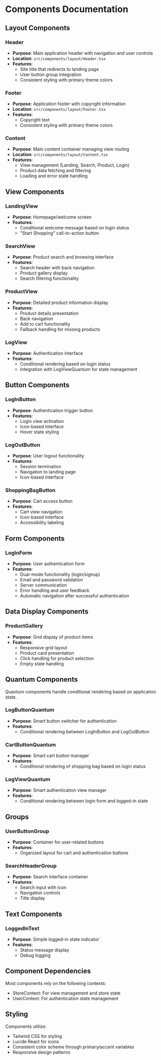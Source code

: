 # Components Documentation

## Layout Components

### Header

- **Purpose**: Main application header with navigation and user controls
- **Location**: `src/components/layout/Header.tsx`
- **Features**:
  - Site title that redirects to landing page
  - User button group integration
  - Consistent styling with primary theme colors

### Footer

- **Purpose**: Application footer with copyright information
- **Location**: `src/components/layout/Footer.tsx`
- **Features**:
  - Copyright text
  - Consistent styling with primary theme colors

### Content

- **Purpose**: Main content container managing view routing
- **Location**: `src/components/layout/Content.tsx`
- **Features**:
  - View management (Landing, Search, Product, Login)
  - Product data fetching and filtering
  - Loading and error state handling

## View Components

### LandingView

- **Purpose**: Homepage/welcome screen
- **Features**:
  - Conditional welcome message based on login status
  - "Start Shopping" call-to-action button

### SearchView

- **Purpose**: Product search and browsing interface
- **Features**:
  - Search header with back navigation
  - Product gallery display
  - Search filtering functionality

### ProductView

- **Purpose**: Detailed product information display
- **Features**:
  - Product details presentation
  - Back navigation
  - Add to cart functionality
  - Fallback handling for missing products

### LogView

- **Purpose**: Authentication interface
- **Features**:
  - Conditional rendering based on login status
  - Integration with LogViewQuantum for state management

## Button Components

### LogInButton

- **Purpose**: Authentication trigger button
- **Features**:
  - Login view activation
  - Icon-based interface
  - Hover state styling

### LogOutButton

- **Purpose**: User logout functionality
- **Features**:
  - Session termination
  - Navigation to landing page
  - Icon-based interface

### ShoppingBagButton

- **Purpose**: Cart access button
- **Features**:
  - Cart view navigation
  - Icon-based interface
  - Accessibility labeling

## Form Components

### LogInForm

- **Purpose**: User authentication form
- **Features**:
  - Dual-mode functionality (login/signup)
  - Email and password validation
  - Server communication
  - Error handling and user feedback
  - Automatic navigation after successful authentication

## Data Display Components

### ProductGallery

- **Purpose**: Grid display of product items
- **Features**:
  - Responsive grid layout
  - Product card presentation
  - Click handling for product selection
  - Empty state handling

## Quantum Components

Quantum components handle conditional rendering based on application state.

### LogButtonQuantum

- **Purpose**: Smart button switcher for authentication
- **Features**:
  - Conditional rendering between LogInButton and LogOutButton

### CartButtonQuantum

- **Purpose**: Smart cart button manager
- **Features**:
  - Conditional rendering of shopping bag based on login status

### LogViewQuantum

- **Purpose**: Smart authentication view manager
- **Features**:
  - Conditional rendering between login form and logged-in state

## Groups

### UserButtonGroup

- **Purpose**: Container for user-related buttons
- **Features**:
  - Organized layout for cart and authentication buttons

### SearchHeaderGroup

- **Purpose**: Search interface container
- **Features**:
  - Search input with icon
  - Navigation controls
  - Title display

## Text Components

### LoggedInText

- **Purpose**: Simple logged-in state indicator
- **Features**:
  - Status message display
  - Debug logging

## Component Dependencies

Most components rely on the following contexts:

- StoreContext: For view management and store state
- UserContext: For authentication state management

## Styling

Components utilize:

- Tailwind CSS for styling
- Lucide React for icons
- Consistent color scheme through primary/accent variables
- Responsive design patterns